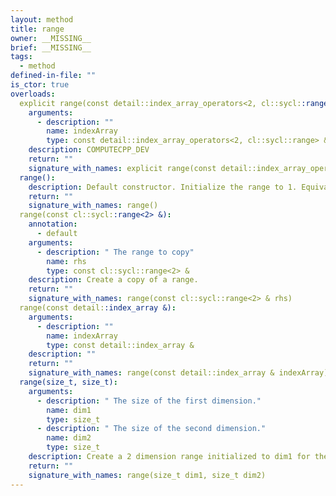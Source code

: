 ```yaml
---
layout: method
title: range
owner: __MISSING__
brief: __MISSING__
tags:
  - method
defined-in-file: ""
is_ctor: true
overloads:
  explicit range(const detail::index_array_operators<2, cl::sycl::range> &):
    arguments:
      - description: ""
        name: indexArray
        type: const detail::index_array_operators<2, cl::sycl::range> &
    description: COMPUTECPP_DEV
    return: ""
    signature_with_names: explicit range(const detail::index_array_operators<2, cl::sycl::range> & indexArray)
  range():
    description: Default constructor. Initialize the range to 1. Equivalent to range<2>(1, 1)
    return: ""
    signature_with_names: range()
  range(const cl::sycl::range<2> &):
    annotation:
      - default
    arguments:
      - description: " The range to copy"
        name: rhs
        type: const cl::sycl::range<2> &
    description: Create a copy of a range.
    return: ""
    signature_with_names: range(const cl::sycl::range<2> & rhs)
  range(const detail::index_array &):
    arguments:
      - description: ""
        name: indexArray
        type: const detail::index_array &
    description: ""
    return: ""
    signature_with_names: range(const detail::index_array & indexArray)
  range(size_t, size_t):
    arguments:
      - description: " The size of the first dimension."
        name: dim1
        type: size_t
      - description: " The size of the second dimension."
        name: dim2
        type: size_t
    description: Create a 2 dimension range initialized to dim1 for the first dimension and dim2 for the second.
    return: ""
    signature_with_names: range(size_t dim1, size_t dim2)
---
```

